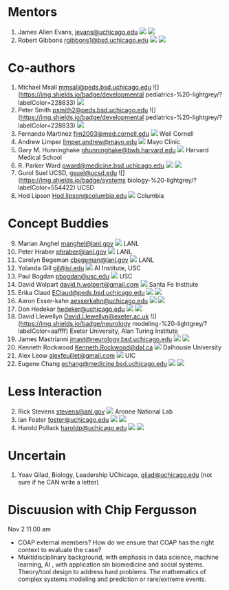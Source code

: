 # Mentors
1. James Allen Evans, jevans@uchicago.edu ![](https://img.shields.io/badge/sociology-%20-lightgrey)  ![](https://img.shields.io/badge/-UChicago-red)
23. Robert Gibbons rgibbons1@bsd.uchicago.edu ![](https://img.shields.io/badge/statistics-%20-lightgrey/?labelColor=2233aa) ![](https://img.shields.io/badge/-UChicago-red)
 
# Co-authors

1. Michael Msall  mmsall@peds.bsd.uchicago.edu ![](https://img.shields.io/badge/developmental pediatrics-%20-lightgrey/?labelColor=228833) ![](https://img.shields.io/badge/-UChicago-red)
2. Peter Smith psmith2@peds.bsd.uchicago.edu ![](https://img.shields.io/badge/developmental pediatrics-%20-lightgrey/?labelColor=228833) ![](https://img.shields.io/badge/-UChicago-red)
3. Fernando Martinez fjm2003@med.cornell.edu ![](https://img.shields.io/badge/pulmonology-%20-lightgrey/?labelColor=998855) Weil Cornell
4. Andrew Limper limper.andrew@mayo.edu ![](https://img.shields.io/badge/pulmonology-%20-lightgrey/?labelColor=998855) Mayo Clinic
5. Gary M. Hunninghake  ghunninghake@bwh.harvard.edu ![](https://img.shields.io/badge/pulmonology-%20-lightgrey/?labelColor=998855) Harvard Medical School
6. R. Parker Ward  pward@medicine.bsd.uchicago.edu ![](https://img.shields.io/badge/cardiology-%20-lightgrey/?labelColor=9988ff) ![](https://img.shields.io/badge/-UChicago-red)
7. Gurol Suel UCSD, gsuel@ucsd.edu ![](https://img.shields.io/badge/systems biology-%20-lightgrey/?labelColor=554422) UCSD
8. Hod Lipson Hod.lipson@columbia.edu ![](https://img.shields.io/badge/robotics-%20-lightgrey/?labelColor=555555) Columbia

# Concept Buddies
9. Marian Anghel manghel@lanl.gov ![](https://img.shields.io/badge/statistics-%20-lightgrey/?labelColor=2233aa) LANL
10. Peter Hraber phraber@lanl.gov ![](https://img.shields.io/badge/Biology-%20-lightgrey/?labelColor=554422) LANL 
11. Carolyn Begeman cbegeman@lanl.gov ![](https://img.shields.io/badge/Geosciences-%20-lightgrey/?labelColor=55ff77) LANL  
12. Yolanda Gill gil@isi.edu ![](https://img.shields.io/badge/AI-%20-lightgrey/?labelColor=221133) AI Institute, USC
13. Paul Bogdan pbogdan@usc.edu  ![](https://img.shields.io/badge/Networks-%20-lightgrey/?labelColor=55ff77) USC
14. David Wolpart david.h.wolpert@gmail.com ![](https://img.shields.io/badge/Physics-%20-lightgrey/?labelColor=55ff77) Santa Fe Institute
15. Erika Claud EClaud@peds.bsd.uchicago.edu ![](https://img.shields.io/badge/Microbiome-%20-lightgrey/?labelColor=aaffaa)  ![](https://img.shields.io/badge/-UChicago-red)
16. Aaron Esser-kahn aesserkahn@uchicago.edu  ![](https://img.shields.io/badge/immunology-%20-lightgrey/?labelColor=aaffaa)  ![](https://img.shields.io/badge/-UChicago-red)
17. Don Hedekar hedeker@uchicago.edu  ![](https://img.shields.io/badge/statistics-%20-lightgrey/?labelColor=2233aa) ![](https://img.shields.io/badge/-UChicago-red)
18. David Llewellyn  David.Llewellyn@exeter.ac.uk ![](https://img.shields.io/badge/neurology modeling-%20-lightgrey/?labelColor=aaffff)  Exeter University, Alan Turing Institute
19. James Mastrianni jmast@neurology.bsd.uchicago.edu ![](https://img.shields.io/badge/neurology-%20-lightgrey/?labelColor=aaffff) ![](https://img.shields.io/badge/-UChicago-red)
20. Kenneth Rockwood Kenneth.Rockwood@dal.ca ![](https://img.shields.io/badge/neurology-%20-lightgrey/?labelColor=aaffff) Dalhousie University  
21. Alex Leow alexfeuillet@gmail.com ![](https://img.shields.io/badge/Psychiatry-%20-lightgrey/?labelColor=aaffff) UIC
22. Eugene Chang echang@medicine.bsd.uchicago.edu ![](https://img.shields.io/badge/Microbiome-%20-lightgrey/?labelColor=aaffaa) ![](https://img.shields.io/badge/-UChicago-red)

# Less Interaction
2. Rick Stevens stevens@anl.gov ![](https://img.shields.io/badge/AI-%20-lightgrey/?labelColor=221133) Aronne National Lab
3. Ian Foster foster@uchicago.edu ![](https://img.shields.io/badge/AI-%20-lightgrey/?labelColor=221133) ![](https://img.shields.io/badge/-UChicago-red)
4. Harold Pollack haroldp@uchicago.edu ![](https://img.shields.io/badge/statistics-%20-lightgrey/?labelColor=2233aa) ![](https://img.shields.io/badge/-UChicago-red)

# Uncertain

1. Yoav Gilad, Biology, Leadership UChicago, gilad@uchicago.edu  (not sure if he CAN write a letter)

# Discuusion with Chip Fergusson

Nov 2 11.00 am

+ COAP external members? How do we ensure that COAP has the right context to evaluate the case?
+ Muktidisciplinary background, with emphasis in data science, machine learning, AI , with application sin biomedicine and social systems. Theory/tool design to address hard problems. The mathematics of complex systems modeling and prediction or rare/extreme events.

